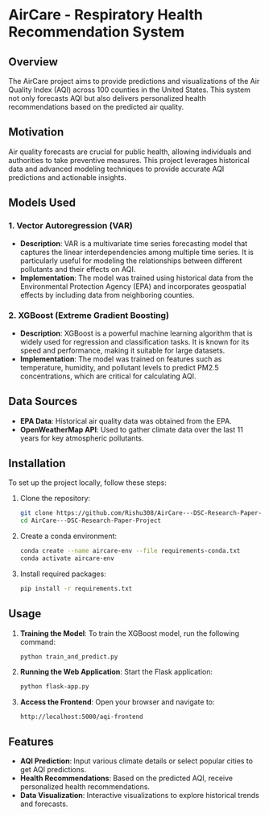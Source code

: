# AirCare - Respiratory Health Recommendation System

## Overview
The AirCare project aims to provide predictions and visualizations of the Air Quality Index (AQI) across 100 counties in the United States. This system not only forecasts AQI but also delivers personalized health recommendations based on the predicted air quality.

## Motivation
Air quality forecasts are crucial for public health, allowing individuals and authorities to take preventive measures. This project leverages historical data and advanced modeling techniques to provide accurate AQI predictions and actionable insights.

## Models Used
### 1. Vector Autoregression (VAR)
- **Description**: VAR is a multivariate time series forecasting model that captures the linear interdependencies among multiple time series. It is particularly useful for modeling the relationships between different pollutants and their effects on AQI.
- **Implementation**: The model was trained using historical data from the Environmental Protection Agency (EPA) and incorporates geospatial effects by including data from neighboring counties.

### 2. XGBoost (Extreme Gradient Boosting)
- **Description**: XGBoost is a powerful machine learning algorithm that is widely used for regression and classification tasks. It is known for its speed and performance, making it suitable for large datasets.
- **Implementation**: The model was trained on features such as temperature, humidity, and pollutant levels to predict PM2.5 concentrations, which are critical for calculating AQI.

## Data Sources
- **EPA Data**: Historical air quality data was obtained from the EPA.
- **OpenWeatherMap API**: Used to gather climate data over the last 11 years for key atmospheric pollutants.

## Installation
To set up the project locally, follow these steps:

1. Clone the repository:
   ```bash
   git clone https://github.com/Rishu308/AirCare---DSC-Research-Paper-Project.git
   cd AirCare---DSC-Research-Paper-Project
   ```

2. Create a conda environment:
   ```bash
   conda create --name aircare-env --file requirements-conda.txt
   conda activate aircare-env
   ```

3. Install required packages:
   ```bash
   pip install -r requirements.txt
   ```

## Usage
1. **Training the Model**: To train the XGBoost model, run the following command:
   ```bash
   python train_and_predict.py
   ```

2. **Running the Web Application**: Start the Flask application:
   ```bash
   python flask-app.py
   ```

3. **Access the Frontend**: Open your browser and navigate to:
   ```
   http://localhost:5000/aqi-frontend
   ```

## Features
- **AQI Prediction**: Input various climate details or select popular cities to get AQI predictions.
- **Health Recommendations**: Based on the predicted AQI, receive personalized health recommendations.
- **Data Visualization**: Interactive visualizations to explore historical trends and forecasts.



